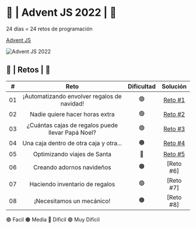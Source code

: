 # :christmas_tree: | Advent JS 2022 | :christmas_tree:
24 días = 24 retos de programación 

[Advent JS](https://adventjs.dev/)

![Advent JS 2022](https://i.imgur.com/HUihoze.jpg)

## :star2: | Retos | :star2:

|  #  |                  Reto                             |   Dificultad   |                                  Solución                                    |
| :-: | :-----------------------------------------------: | :------------: | :--------------------------------------------------------------------------: |
| 01  |    ¡Automatizando envolver regalos de navidad!    |       🟢       | [Reto #1](https://github.com/AgosVenezia/adventJS_2022/blob/main/Reto%231.js) |
| 02  |         Nadie quiere hacer horas extra            |       🟢       | [Reto #2](https://github.com/AgosVenezia/adventJS_2022/blob/main/Reto%232.js) |
| 03  | ¿Cuántas cajas de regalos puede llevar Papá Noel? |       🟢       | [Reto #3](https://github.com/AgosVenezia/adventJS_2022/blob/main/Reto%233.js) |
| 04  |      Una caja dentro de otra caja y otra...       |       🟠       | [Reto #4](https://github.com/AgosVenezia/adventJS_2022/blob/main/Reto%234.js) |
| 05  |            Optimizando viajes de Santa            |       🔴       | [Reto #5](https://github.com/AgosVenezia/adventJS_2022/blob/main/Reto%235.js) |
| 06  |             Creando adornos navideños             |       🟠       | [Reto #6] |
| 07  |           Haciendo inventario de regalos          |       🟢       | [Reto #7] |
| 08  |              ¡Necesitamos un mecánico!            |       🟠       | [Reto #8] |



🟢 Facil 🟠 Media 🔴 Dificil 🟣 Muy Dificil
